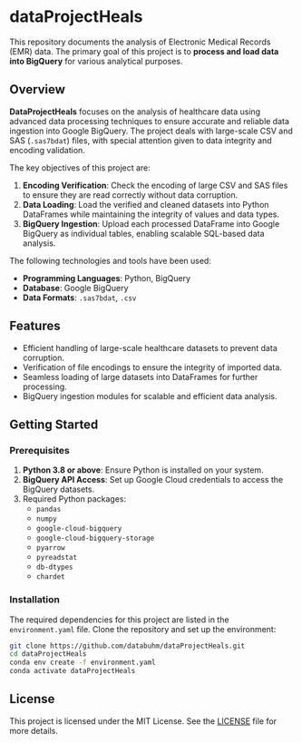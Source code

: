 # dataProjectHeals
This repository documents the analysis of Electronic Medical Records (EMR) data. The primary goal of this project is to **process and load data into BigQuery** for various analytical purposes.

## Overview
**DataProjectHeals** focuses on the analysis of healthcare data using advanced data processing techniques to ensure accurate and reliable data ingestion into Google BigQuery. The project deals with large-scale CSV and SAS (`.sas7bdat`) files, with special attention given to data integrity and encoding validation.

The key objectives of this project are:
1. **Encoding Verification**: Check the encoding of large CSV and SAS files to ensure they are read correctly without data corruption.
2. **Data Loading**: Load the verified and cleaned datasets into Python DataFrames while maintaining the integrity of values and data types.
3. **BigQuery Ingestion**: Upload each processed DataFrame into Google BigQuery as individual tables, enabling scalable SQL-based data analysis.

The following technologies and tools have been used:

- **Programming Languages**: Python, BigQuery
- **Database**: Google BigQuery
- **Data Formats**: `.sas7bdat`, `.csv`

## Features
- Efficient handling of large-scale healthcare datasets to prevent data corruption.
- Verification of file encodings to ensure the integrity of imported data.
- Seamless loading of large datasets into DataFrames for further processing.
- BigQuery ingestion modules for scalable and efficient data analysis.

## Getting Started
### Prerequisites
1. **Python 3.8 or above**: Ensure Python is installed on your system.
2. **BigQuery API Access**: Set up Google Cloud credentials to access the BigQuery datasets.
3. Required Python packages:
   - `pandas`
   - `numpy`
   - `google-cloud-bigquery`
   - `google-cloud-bigquery-storage`
   - `pyarrow`
   - `pyreadstat`
   - `db-dtypes`
   - `chardet`

### Installation

The required dependencies for this project are listed in the `environment.yaml` file. Clone the repository and set up the environment:

```bash
git clone https://github.com/databuhm/dataProjectHeals.git
cd dataProjectHeals
conda env create -f environment.yaml
conda activate dataProjectHeals
```

## License

This project is licensed under the MIT License. See the [LICENSE](LICENSE) file for more details.